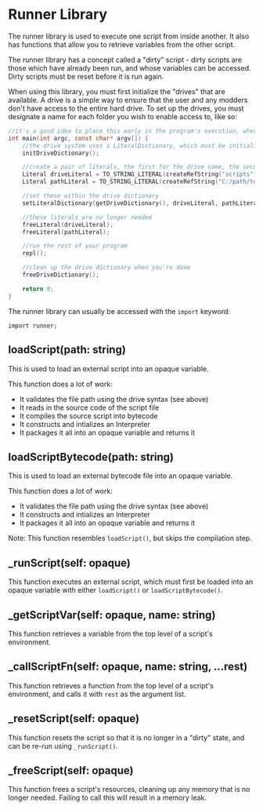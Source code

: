 # Runner Library

The runner library is used to execute one script from inside another. It also has functions that allow you to retrieve variables from the other script.

The runner library has a concept called a "dirty" script - dirty scripts are those which have already been run, and whose variables can be accessed. Dirty scripts must be reset before it is run again.

When using this library, you must first initialize the "drives" that are available. A drive is a simple way to ensure that the user and any modders don't have access to the entire hard drive. To set up the drives, you must designate a name for each folder you wish to enable access to, like so:

```c
//it's a good idea to place this early in the program's execution, where it will only be run once
int main(int argc, const char* argv[]) {
    //the drive system uses a LiteralDictionary, which must be initialized with this
	initDriveDictionary();

    //create a pair of literals, the first for the drive name, the second for the path
	Literal driveLiteral = TO_STRING_LITERAL(createRefString("scripts"));
	Literal pathLiteral = TO_STRING_LITERAL(createRefString("C:/path/to/scripts"));

    //set these within the drive dictionary
	setLiteralDictionary(getDriveDictionary(), driveLiteral, pathLiteral);

    //these literals are no longer needed
	freeLiteral(driveLiteral);
	freeLiteral(pathLiteral);

    //run the rest of your program
    repl();

    //clean up the drive dictionary when you're done
    freeDriveDictionary();

    return 0;
}
```

The runner library can usually be accessed with the `import` keyword:

```toy
import runner;
```

## loadScript(path: string)

This is used to load an external script into an opaque variable.

This function does a lot of work:

* It validates the file path using the drive syntax (see above)
* It reads in the source code of the script file
* It compiles the source script into bytecode
* It constructs and intializes an Interpreter
* It packages it all into an opaque variable and returns it

## loadScriptBytecode(path: string)

This is used to load an external bytecode file into an opaque variable.

This function does a lot of work:

* It validates the file path using the drive syntax (see above)
* It constructs and intializes an Interpreter
* It packages it all into an opaque variable and returns it

Note: This function resembles `loadScript()`, but skips the compilation step.

## _runScript(self: opaque)

This function executes an external script, which must first be loaded into an opaque variable with either `loadScript()` or `loadScriptBytecode()`.

## _getScriptVar(self: opaque, name: string)

This function retrieves a variable from the top level of a script's environment.

## _callScriptFn(self: opaque, name: string, ...rest)

This function retrieves a function from the top level of a script's environment, and calls it with `rest` as the argument list.

## _resetScript(self: opaque)

This function resets the script so that it is no longer in a "dirty" state, and can be re-run using `_runScript()`.

## _freeScript(self: opaque)

This function frees a script's resources, cleaning up any memory that is no longer needed. Failing to call this will result in a memory leak.

